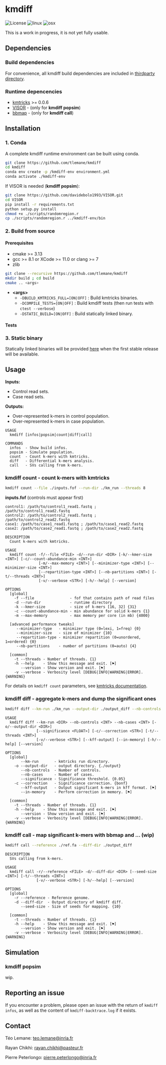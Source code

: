 # kmdiff

![License](http://img.shields.io/:license-affero-blue.svg)
![linux](https://github.com/tlemane/kmdiff/actions/workflows/linux.yml/badge.svg)
![osx](https://github.com/tlemane/kmdiff/actions/workflows/osx.yml/badge.svg)

This is a work in progress, it is not yet fully usable.

## Dependencies

### Build dependencies

For convenience, all kmdiff build dependencies are included in [thirdparty directory](./thirdparty/).

### Runtime depencencies

* [kmtricks](https://github.com/tlemane/kmtricks) >= 0.0.6
* [VISOR](https://davidebolo1993.github.io/visordoc/) - (only for **kmdiff popsim**)
* [bbmap](https://jgi.doe.gov/data-and-tools/bbtools/bb-tools-user-guide/bbmap-guide/) - (only for **kmdiff call**)

## Installation

### 1. Conda

A complete kmdiff runtime environment can be built using conda.

```bash
git clone https://github.com/tlemane/kmdiff
cd kmdiff
conda env create -p /kmdiff-env environment.yml
conda activate ./kmdiff-env
```

If VISOR is needed (**kmdiff popsim**):
```bash
git clone https://github.com/davidebolo1993/VISOR.git
cd VISOR
pip install -r requirements.txt
python setup.py install
chmod +x ./scripts/randomregion.r
cp ./scripts/randomregion.r ../kmdiff-env/bin
```

### 2. Build from source

#### Prerequisites
* cmake >= 3.13
* gcc >= 8.1 or XCode >= 11.0 or clang >= 7
* zlib

```bash
git clone --recursive https://github.com/tlemane/kmdiff
mkdir build ; cd build
cmake .. <args>
```

* **\<args\>**
  * `-DBUILD_KMTRICKS_FULL=[ON|OFF]` : Build kmtricks binaries.
  * `-DCOMPILE_TESTS=[ON|OFF]` : Build kmdiff tests (then run tests with `ctest --verbose`)
  * `-DSTATIC_BUILD=[ON|OFF]` : Build statically linked binary.

#### Tests

### 3. Static binary

Statically linked binaries will be provided [here](https://github.com/tlemane/kmdiff/releases) when the first stable release will be available.

## Usage

**Inputs:**
  * Control read sets.
  * Case read sets.

**Outputs:**
* Over-represented k-mers in control population.
* Over-represented k-mers in case population.

```
USAGE
  kmdiff [infos|popsim|count|diff|call]

COMMANDS
  infos  - Show build infos.
  popsim - Simulate population.
  count  - Count k-mers with kmtricks.
  diff   - Differential k-mers analysis.
  call   - SVs calling from k-mers.
```

### kmdiff count - count k-mers with kmtricks

```bash
kmdiff count --file ./inputs.fof --run-dir ./km_run --threads 8
```

**inputs.fof** (controls must appear first)
```
control1: /path/to/control1_read1.fastq ; /path/to/control1_read2.fastq
control2: /path/to/control2_read1.fastq ; /path/to/control2_read2.fastq
case1: /path/to/case1_read1.fastq ; /path/to/case1_read2.fastq
case2: /path/to/case2_read1.fastq ; /path/to/case2_read2.fastq
```

```
DESCRIPTION
  Count k-mers with kmtricks.

USAGE
  kmdiff count -f/--file <FILE> -d/--run-dir <DIR> [-k/--kmer-size <INT>] [-c/--count-abundance-min <INT>] 
               [-m/--max-memory <INT>] [--minimizer-type <INT>] [--minimizer-size <INT>] 
               [--repartition-type <INT>] [--nb-partitions <INT>] [-t/--threads <INT>] 
               [-v/--verbose <STR>] [-h/--help] [--version] 

OPTIONS
  [global]
    -f --file                - fof that contains path of read files 
    -d --run-dir             - runtime directory 
    -k --kmer-size           - size of k-mers [16, 32] {31}
    -c --count-abundance-min - min abundance for solid k-mers {1}
    -m --max-memory          - max memory per core (in mb) {4000}

  [advanced performance tweaks]
     --minimizer-type   - minimizer type (0=lexi, 1=freq) {0}
     --minimizer-size   - size of minimizer {10}
     --repartition-type - minimizer repartition (0=unordered, 1=ordered) {0}
     --nb-partitions    - number of partitions (0=auto) {4}

  [common]
    -t --threads - Number of threads. {1}
    -h --help    - Show this message and exit. [⚑]
       --version - Show version and exit. [⚑]
    -v --verbose - Verbosity level [DEBUG|INFO|WARNING|ERROR]. {WARNING}
```

For details on `kmdiff count` parameters, see [kmtricks documentation](https://github.com/tlemane/kmtricks).

### kmdiff diff - aggregate k-mers and dump the significant ones

```bash
kmdiff diff --km-run ./km_run --output-dir ./output_diff --nb-controls 2 --nb-cases 2 --threads 8
```

```
USAGE
  kmdiff diff --km-run <DIR> --nb-controls <INT> --nb-cases <INT> [-o/--output-dir <DIR>] 
              [--significance <FLOAT>] [-c/--correction <STR>] [-t/--threads <INT>] 
              [-v/--verbose <STR>] [--kff-output] [--in-memory] [-h/--help] [--version] 

OPTIONS
  [global]
       --km-run       - kmtricks run directory. 
    -o --output-dir   - output directory. {./output}
       --nb-controls  - Number of controls. 
       --nb-cases     - Number of cases. 
       --significance - Significance threshold. {0.05}
    -c --correction   - Significance correction. {bonf}
       --kff-output   - Output significant k-mers in kff format. [⚑]
       --in-memory    - Perform correction in memory. [⚑]

  [common]
    -t --threads - Number of threads. {1}
    -h --help    - Show this message and exit. [⚑]
       --version - Show version and exit. [⚑]
    -v --verbose - Verbosity level [DEBUG|INFO|WARNING|ERROR]. {WARNING}
```

### kmdiff call - map significant k-mers with bbmap and ... (wip)

```bash
kmdiff call --reference ./ref.fa --diff-dir ./output_diff
```

```
DESCRIPTION
  SVs calling from k-mers.

USAGE
  kmdiff call -r/--reference <FILE> -d/--diff-dir <DIR> [--seed-size <INT>] [-t/--threads <INT>] 
              [-v/--verbose <STR>] [-h/--help] [--version] 

OPTIONS
  [global]
    -r --reference - Reference genome. 
    -d --diff-dir  - Output directory of kmdiff diff. 
       --seed-size - Size of seeds for mapping. {10}

  [common]
    -t --threads - Number of threads. {1}
    -h --help    - Show this message and exit. [⚑]
       --version - Show version and exit. [⚑]
    -v --verbose - Verbosity level [DEBUG|INFO|WARNING|ERROR]. {WARNING}
```

## Simulation

### kmdiff popsim

wip.

## Reporting an issue

If you encounter a problem, please open an issue with the return of `kmdiff infos`, as well as the content of `kmdiff-backtrace.log` if it exists.

## Contact

Téo Lemane: teo.lemane@inria.fr

Rayan Chikhi: rayan.chikhi@pasteur.fr

Pierre Peterlongo: pierre.peterlongo@inria.fr
